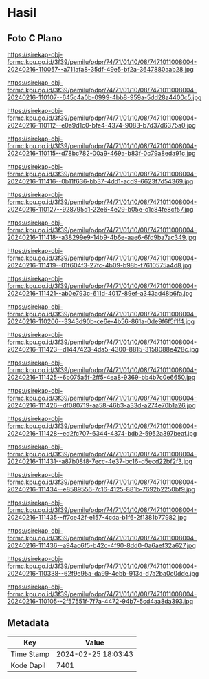 # Hasil

## Foto C Plano

https://sirekap-obj-formc.kpu.go.id/3f39/pemilu/pdpr/74/71/01/10/08/7471011008004-20240216-110057--a711afa8-35df-49e5-bf2a-3647880aab28.jpg

https://sirekap-obj-formc.kpu.go.id/3f39/pemilu/pdpr/74/71/01/10/08/7471011008004-20240216-110107--645c4a0b-0999-4bb8-959a-5dd28a4400c5.jpg

https://sirekap-obj-formc.kpu.go.id/3f39/pemilu/pdpr/74/71/01/10/08/7471011008004-20240216-110112--e0a9d1c0-bfe4-4374-9083-b7d37d6375a0.jpg

https://sirekap-obj-formc.kpu.go.id/3f39/pemilu/pdpr/74/71/01/10/08/7471011008004-20240216-110115--d78bc782-00a9-469a-b83f-0c79a8eda91c.jpg

https://sirekap-obj-formc.kpu.go.id/3f39/pemilu/pdpr/74/71/01/10/08/7471011008004-20240216-111416--0b11f636-bb37-4dd1-acd9-6623f7d54369.jpg

https://sirekap-obj-formc.kpu.go.id/3f39/pemilu/pdpr/74/71/01/10/08/7471011008004-20240216-110127--928795d1-22e6-4e29-b05e-c1c84fe8cf57.jpg

https://sirekap-obj-formc.kpu.go.id/3f39/pemilu/pdpr/74/71/01/10/08/7471011008004-20240216-111418--a38299e9-14b9-4b6e-aae6-6fd9ba7ac349.jpg

https://sirekap-obj-formc.kpu.go.id/3f39/pemilu/pdpr/74/71/01/10/08/7471011008004-20240216-111419--01f604f3-27fc-4b09-b98b-f7610575a4d8.jpg

https://sirekap-obj-formc.kpu.go.id/3f39/pemilu/pdpr/74/71/01/10/08/7471011008004-20240216-111421--ab0e793c-611d-4017-89ef-a343ad48b6fa.jpg

https://sirekap-obj-formc.kpu.go.id/3f39/pemilu/pdpr/74/71/01/10/08/7471011008004-20240216-110206--3343d90b-ce6e-4b56-861a-0de9f6f5f1f4.jpg

https://sirekap-obj-formc.kpu.go.id/3f39/pemilu/pdpr/74/71/01/10/08/7471011008004-20240216-111423--d1447423-4da5-4300-8815-3158088e428c.jpg

https://sirekap-obj-formc.kpu.go.id/3f39/pemilu/pdpr/74/71/01/10/08/7471011008004-20240216-111425--6b075a5f-2ff5-4ea8-9369-bb4b7c0e6650.jpg

https://sirekap-obj-formc.kpu.go.id/3f39/pemilu/pdpr/74/71/01/10/08/7471011008004-20240216-111426--df080719-aa58-46b3-a33d-a274e70b1a26.jpg

https://sirekap-obj-formc.kpu.go.id/3f39/pemilu/pdpr/74/71/01/10/08/7471011008004-20240216-111428--ed2fc707-6344-4374-bdb2-5952a397beaf.jpg

https://sirekap-obj-formc.kpu.go.id/3f39/pemilu/pdpr/74/71/01/10/08/7471011008004-20240216-111431--a87b08f8-7ecc-4e37-bc16-d5ecd22bf2f3.jpg

https://sirekap-obj-formc.kpu.go.id/3f39/pemilu/pdpr/74/71/01/10/08/7471011008004-20240216-111434--e8589556-7c16-4125-881b-7692b2250bf9.jpg

https://sirekap-obj-formc.kpu.go.id/3f39/pemilu/pdpr/74/71/01/10/08/7471011008004-20240216-111435--ff7ce42f-e157-4cda-b1f6-2f1381b77982.jpg

https://sirekap-obj-formc.kpu.go.id/3f39/pemilu/pdpr/74/71/01/10/08/7471011008004-20240216-111436--a94ac6f5-b42c-4f90-8dd0-0a6aef32a627.jpg

https://sirekap-obj-formc.kpu.go.id/3f39/pemilu/pdpr/74/71/01/10/08/7471011008004-20240216-110338--62f9e95a-da99-4ebb-913d-d7a2ba0c0dde.jpg

https://sirekap-obj-formc.kpu.go.id/3f39/pemilu/pdpr/74/71/01/10/08/7471011008004-20240216-110105--2f57551f-7f7a-4472-94b7-5cd4aa8da393.jpg


## Metadata

| Key        | Value               |
| ---------- | ------------------- |
| Time Stamp | 2024-02-25 18:03:43 |
| Kode Dapil | 7401                |



